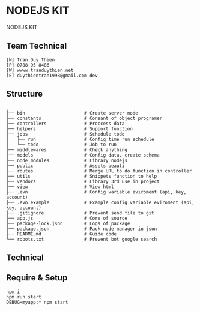# NODEJS KIT
NODEJS KIT

## Team Technical
    [N] Tran Duy Thien
    [P] 0788 95 8486
    [W] wwww.tranduythien.net
    [E] duythientran1998@gmail.com dev

## Structure
    .
    ├── bin                      # Create server node
    ├── constants                # Consant of object programer
    ├── controllers              # Proccess data
    ├── helpers                  # Support function
    ├── jobs                     # Schedule todo
    │   ├── run                  # Config time run schedule
    │   └── todo                 # Job to run
    ├── middlewares              # Check anything
    ├── models                   # Config data, create schema
    ├── node_modules             # Library nodejs
    ├── public                   # Assets beauti
    ├── routes                   # Merge URL to do function in controller
    ├── utils                    # Snippets function to help
    ├── vendors                  # Library 3rd use in project
    ├── view                     # View html
    ├── .evn                     # Config variable eviroment (api, key, account)
    ├── .evn.example             # Example config variable eviroment (api, key, account)
    ├── .gitignore               # Prevent send file to git
    ├── app.js                   # Core of source
    ├── package-lock.json        # Logs of package
    ├── package.json             # Pack node manager in json
    ├── README.md                # Guide code
    └── robots.txt               # Prevent bot google search


## Technical

## Require & Setup
    
    npm i
    npm run start
    DEBUG=myapp:* npm start
